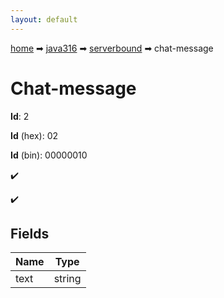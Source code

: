 ```yaml
---
layout: default
---
```


[home](/) ➡ [java316](/protocol/java316) ➡ [serverbound](/protocol/java316/serverbound) ➡ chat-message

# Chat-message

**Id**: 2

**Id** (hex): 02

**Id** (bin): 00000010

✔️

✔️

## Fields

Name | Type
---|---
text | string

